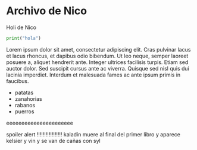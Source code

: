 # Archivo de Nico

Holi de Nico

```python
print("hola")

```

Lorem ipsum dolor sit amet, consectetur adipiscing elit. Cras pulvinar lacus et lacus rhoncus, et dapibus odio bibendum. Ut leo neque, semper laoreet posuere a, aliquet hendrerit ante. Integer ultrices facilisis turpis. Etiam sed auctor dolor. Sed suscipit cursus ante ac viverra. Quisque sed nisl quis dui lacinia imperdiet. Interdum et malesuada fames ac ante ipsum primis in faucibus.

- patatas
- zanahorias
- rabanos
- puerros

eeeeeeeeeeeeeeeeeeeeee

spoiler alert !!!!!!!!!!!!!!!!! kaladin muere al final del primer libro y aparece kelsier y vin y se van de cañas con syl